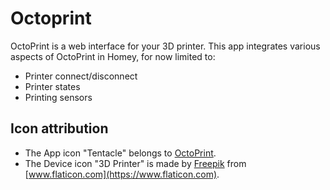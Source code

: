 # Octoprint
OctoPrint is a web interface for your 3D printer. This app integrates various aspects of OctoPrint in Homey, for now limited to:
* Printer connect/disconnect
* Printer states
* Printing sensors

## Icon attribution
* The App icon "Tentacle" belongs to [OctoPrint](https://octoprint.org).
* The Device icon "3D Printer" is made by [Freepik](https://www.freepik.com) from [www.flaticon.com](https://www.flaticon.com).